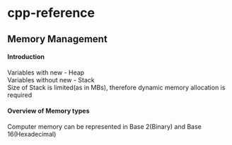 # cpp-reference

<h2>Memory Management</h2>
<h4>Introduction</h4>
<p>Variables with new - Heap<br>
Variables without new - Stack<br>
Size of Stack is limited(as in MBs), therefore dynamic memory allocation is required<br>
</p>

<h4>Overview of Memory types</h4>
<p>
Computer memory can be represented in Base 2(Binary) and Base 16(Hexadecimal)
</p>
